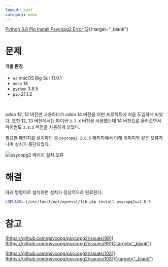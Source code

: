 ```yaml
---
layout: post
category: odoo
---
```


[Python 3.8 Pip Install Psycopg2 Error (2)](/no-access-please/python-3-8-pip-install-psycopg2-error-2){:target="_blank"}

# 문제

#### 개발 환경

- `os` macOS Big Sur 11.0.1
- `odoo` 14
- `python` 3.8.5
- `pip` 21.1.2

<br>

odoo 12, 13 버전만 사용하다가 odoo 14 버전을 이번 프로젝트에 처음 도입하게 되었다.
또한 12, 13 버전에서는 파이썬 `3.7.X` 버전을 사용했는데 14 버전으로 올라오면서 파이썬도 `3.8.5` 버전을 사용하게 되었다.

필요한 패키지를 설치하던 중 `psycopg2 2.8.5` 패키지에서 아래 이미지와 같은 오류가 나며 설치가 중단되었다.

![psycopg2 패키지 설치 오류](/no-access-please/assets/image/2021-06-01-python-3.8-pip-install-psycopg2-error/1.png)

# 해결

아래 명령어로 설치하면 설치가 정상적으로 완료된다.

```bash
LDFLAGS=-L/usr/local/opt/openssl/lib pip install psycopg2==2.8.5
```

# 참고

[https://github.com/psycopg/psycopg2/issues/991](https://github.com/psycopg/psycopg2/issues/991){:target="_blank"}

[https://github.com/psycopg/psycopg2/issues/1031](https://github.com/psycopg/psycopg2/issues/1031){:target="_blank"}

